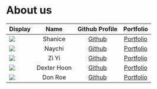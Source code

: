 # About us

Display |   Name   |              Github Profile              | Portfolio 
--------|:--------:|:----------------------------------------:|:---------:
![](https://via.placeholder.com/100.png?text=Photo) | Shanice  | [Github](https://github.com/ShaniceTang) | [Portfolio](docs/team/johndoe.md)
![](https://via.placeholder.com/100.png?text=Photo) |  Naychi  | [Github](https://github.com/NaychiMin/tp) | [Portfolio](docs/team/johndoe.md)
![](https://www.google.com/url?sa=i&url=https%3A%2F%2Fwww.scmp.com%2Fweek-asia%2Fpolitics%2Farticle%2F3095228%2Fmalaysia-najibs-cheesy-super-ring-jibe-comes-back-bite-him-after&psig=AOvVaw2ohFjBBhoZxtARfOKEnTXE&ust=1696586245977000&source=images&cd=vfe&opi=89978449&ved=0CBEQjRxqFwoTCJiboLbS3oEDFQAAAAAdAAAAABAE) |  Zi Yi   | [Github](https://github.com/ziyi105) | [Portfolio](docs/team/johndoe.md)
![](https://via.placeholder.com/100.png?text=Photo) | Dexter Hoon | [Github](https://github.com/DextheChik3n) | [Portfolio](docs/team/johndoe.md)
![](https://via.placeholder.com/100.png?text=Photo) | Don Roe  | [Github](https://github.com/) | [Portfolio](docs/team/johndoe.md)

